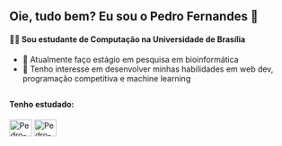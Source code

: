 ## Oie, tudo bem? Eu sou o Pedro Fernandes 👋
#### 👨‍🎓 Sou estudante de Computação na Universidade de Brasília
- 🧬 Atualmente faço estágio em pesquisa em bioinformática
- 🔭 Tenho interesse em desenvolver minhas habilidades em web dev, programação competitiva e machine learning

##
#### Tenho estudado:
<div style="display: inline_block">
  <img align="center" alt="Pedro-Python" height="30" width="40" src="https://cdn.jsdelivr.net/gh/devicons/devicon/icons/python/python-original.svg" />
  <img align="center" alt="Pedro-R" height="30" width="40" src="https://cdn.jsdelivr.net/gh/devicons/devicon/icons/r/r-original.svg" />
